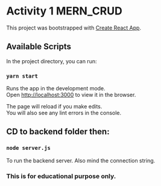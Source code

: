 # Activity 1 MERN_CRUD

This project was bootstrapped with [Create React App](https://github.com/facebook/create-react-app).

## Available Scripts

In the project directory, you can run:

### `yarn start`

Runs the app in the development mode.\
Open [http://localhost:3000](http://localhost:3000) to view it in the browser.

The page will reload if you make edits.\
You will also see any lint errors in the console.

## CD to backend folder then:

### `node server.js`

To run the backend server. Also mind the connection string.

### This is for educational purpose only.
